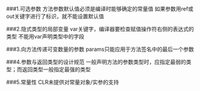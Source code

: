 ###1.可选参数
方法参数默认值必须是编译时能够确定的常量值
如果参数用ref或out关键字进行了标识，就不能设置默认值

###2.隐式类型的局部变量
var关键字，编译器要检查赋值操作符右侧的表达式的类型
不能用var声明类型中的字段

###3.向方法传递可变数量的参数
params只能应用于方法签名中的最后一个参数

###4.参数与返回类型的设计规范
一般声明方法的参数类型时，应指定最弱的类型；而返回类型一般指定最强的类型

###5.常量性
CLR未提供对常量对象/实参的支持